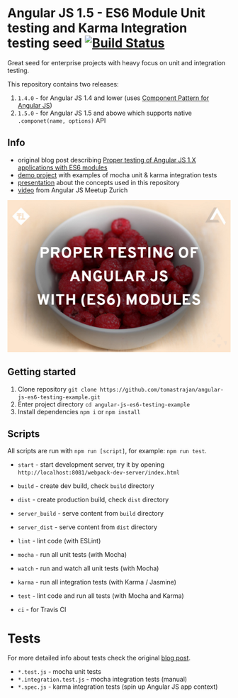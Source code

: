 # Angular JS 1.5 - ES6 Module Unit testing and Karma Integration testing seed [![Build Status](https://travis-ci.org/tomastrajan/angular-js-es6-testing-example.svg?branch=master)](https://travis-ci.org/tomastrajan/angular-js-es6-testing-example)

Great seed for enterprise projects with heavy focus on unit and integration testing.

This repository contains two releases:

1. `1.4.0` - for Angular JS 1.4 and lower (uses [Component Pattern for Angular JS](https://medium.com/@tomastrajan/component-paradigm-cf32e94ba78b))
2. `1.5.0` - for Angular JS 1.5 and abowe which supports native `.componet(name, options)` API

## Info

* original blog post describing [Proper testing of Angular JS 1.X applications with ES6 modules](https://medium.com/@tomastrajan/proper-testing-of-angular-js-applications-with-es6-modules-8cf31113873f)
* [demo project](http://tomastrajan.github.io/angular-js-es6-testing-example/) with examples of mocha unit & karma integration tests
* [presentation](http://slides.com/tomastrajan/angularjs-unit-testing-with-es6-modules) about the concepts used in this repository
* [video](https://www.youtube.com/watch?v=JTkEsu-cEzc) from Angular JS Meetup Zurich


![Components](/src/asset/image/testing.png?raw=true "Proper testing of Angular JS 1.X applications with ES6 modules")

## Getting started

1. Clone repository `git clone https://github.com/tomastrajan/angular-js-es6-testing-example.git`
2. Enter project directory `cd angular-js-es6-testing-example`
3. Install dependencies `npm i` or `npm install`

## Scripts

All scripts are run with `npm run [script]`, for example: `npm run test`.

* `start` - start development server, try it by opening `http://localhost:8081/webpack-dev-server/index.html`

* `build` - create dev build, check `build` directory
* `dist` - create production build, check `dist` directory

* `server_build` - serve content from `build` directory
* `server_dist` - serve content from `dist` directory

* `lint` - lint code (with ESLint)
* `mocha` - run all unit tests (with Mocha)
* `watch` - run and watch all unit tests (with Mocha)
* `karma` - run all integration tests (with Karma / Jasmine)
* `test` - lint code and run all tests (with Mocha and Karma)

* `ci` - for Travis CI

# Tests

For more detailed info about tests check the original [blog post](https://medium.com/@tomastrajan/proper-testing-of-angular-js-applications-with-es6-modules-8cf31113873f).


* `*.test.js` - mocha unit tests
* `*.integration.test.js` - mocha integration tests (manual)
* `*.spec.js` - karma integration tests (spin up Angular JS app context)
